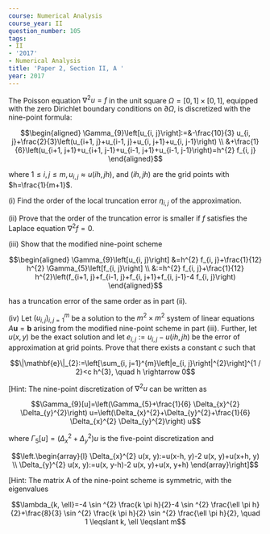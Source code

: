 ```yaml
---
course: Numerical Analysis
course_year: II
question_number: 105
tags:
- II
- '2017'
- Numerical Analysis
title: 'Paper 2, Section II, A '
year: 2017
---
```






The Poisson equation $\nabla^{2} u=f$ in the unit square $\Omega=[0,1] \times[0,1]$, equipped with the zero Dirichlet boundary conditions on $\partial \Omega$, is discretized with the nine-point formula:

$$\begin{aligned}
\Gamma_{9}\left[u_{i, j}\right]:=&-\frac{10}{3} u_{i, j}+\frac{2}{3}\left(u_{i+1, j}+u_{i-1, j}+u_{i, j+1}+u_{i, j-1}\right) \\
&+\frac{1}{6}\left(u_{i+1, j+1}+u_{i+1, j-1}+u_{i-1, j+1}+u_{i-1, j-1}\right)=h^{2} f_{i, j}
\end{aligned}$$

where $1 \leqslant i, j \leqslant m, u_{i, j} \approx u(i h, j h)$, and $(i h, j h)$ are the grid points with $h=\frac{1}{m+1}$.

(i) Find the order of the local truncation error $\eta_{i, j}$ of the approximation.

(ii) Prove that the order of the truncation error is smaller if $f$ satisfies the Laplace equation $\nabla^{2} f=0$.

(iii) Show that the modified nine-point scheme

$$\begin{aligned}
\Gamma_{9}\left[u_{i, j}\right] &=h^{2} f_{i, j}+\frac{1}{12} h^{2} \Gamma_{5}\left[f_{i, j}\right] \\
&:=h^{2} f_{i, j}+\frac{1}{12} h^{2}\left(f_{i+1, j}+f_{i-1, j}+f_{i, j+1}+f_{i, j-1}-4 f_{i, j}\right)
\end{aligned}$$

has a truncation error of the same order as in part (ii).

(iv) Let $\left(u_{i, j}\right)_{i, j=1}^{m}$ be a solution to the $m^{2} \times m^{2}$ system of linear equations $A \mathbf{u}=\mathbf{b}$ arising from the modified nine-point scheme in part (iii). Further, let $u(x, y)$ be the exact solution and let $e_{i, j}:=u_{i, j}-u(i h, j h)$ be the error of approximation at grid points. Prove that there exists a constant $c$ such that

$$\|\mathbf{e}\|_{2}:=\left[\sum_{i, j=1}^{m}\left|e_{i, j}\right|^{2}\right]^{1 / 2}<c h^{3}, \quad h \rightarrow 0$$

[Hint: The nine-point discretization of $\nabla^{2} u$ can be written as

$$\Gamma_{9}[u]=\left(\Gamma_{5}+\frac{1}{6} \Delta_{x}^{2} \Delta_{y}^{2}\right) u=\left(\Delta_{x}^{2}+\Delta_{y}^{2}+\frac{1}{6} \Delta_{x}^{2} \Delta_{y}^{2}\right) u$$

where $\Gamma_{5}[u]=\left(\Delta_{x}^{2}+\Delta_{y}^{2}\right) u$ is the five-point discretization and

$$\left.\begin{array}{l}
\Delta_{x}^{2} u(x, y):=u(x-h, y)-2 u(x, y)+u(x+h, y) \\
\Delta_{y}^{2} u(x, y):=u(x, y-h)-2 u(x, y)+u(x, y+h)
\end{array}\right]$$

[Hint: The matrix A of the nine-point scheme is symmetric, with the eigenvalues

$$\lambda_{k, \ell}=-4 \sin ^{2} \frac{k \pi h}{2}-4 \sin ^{2} \frac{\ell \pi h}{2}+\frac{8}{3} \sin ^{2} \frac{k \pi h}{2} \sin ^{2} \frac{\ell \pi h}{2}, \quad 1 \leqslant k, \ell \leqslant m$$